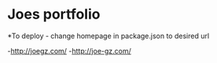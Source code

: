 # Joes portfolio

*To deploy - change homepage in package.json to desired url

-http://joegz.com/
-http://joe-gz.com/
